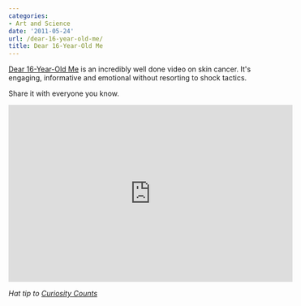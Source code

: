 ```yaml
---
categories:
- Art and Science
date: '2011-05-24'
url: /dear-16-year-old-me/
title: Dear 16-Year-Old Me
---
```


<a href="https://www.youtube.com/watch?v=_4jgUcxMezM">Dear 16-Year-Old Me</a> is an incredibly well done video on skin cancer. It's engaging, informative and emotional without resorting to shock tactics.

Share it with everyone you know.

<p align="center"><iframe width="560" height="349" src="https://www.youtube.com/embed/_4jgUcxMezM?rel=0" frameborder="0" allowfullscreen></iframe></p>

<em>Hat tip to <a href="http://curiositycounts.com/post/5351417559/dear-16-year-old-me-wonderful-skin-cancer">Curiosity Counts</a></em>